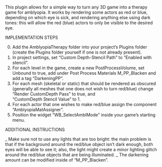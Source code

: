 This plugin allows for a simple way to turn any 3D game into a therapy game for amblyopia. It works by rendering some actors as red or blue, depending on which eye is sick, and rendering anything else using dark tones: this will allow the red (blue) actors to only be visible to the desired eye.

IMPLEMENTATION STEPS

0) Add the AmblyopiaTherapy folder into your project’s Plugins folder (create the Plugins folder yourself if one is not already present).
1) In project settings, set “Custom Depth-Stencil Path” to “Enabled with stencil”.
2) For each level in the game, create a new PostProcessVolume, set Unbound to true, add under Post Process Materials M_PP_Blacken and add a tag “DarkeningPP”.
3) For each mesh (skeletal or static) that should be rendered as obscured (generally all meshes that one does not wish to turn red/blue) change “Render CustomDepth Pass” to true, and     
   “CustomDepth Stencil Value” to 1.
4) For each actor that one wishes to make red/blue assign the component “AmblyopiaMatAssigner”.
5) Position the widget “WB_SelectAmblMode” inside your game’s starting menu.



ADDITIONAL INSTRUCTIONS

_ Make sure not to use any lights that are too bright: the main problem is that if the background around the red/blue object isn’t dark enough, both eyes will be able to see it; also, the 
   light might create a minor lighting glitch around the red/blue objects that are being illuminated.
_ The darkening amount can be modified inside of “M_PP_Blacken”.

